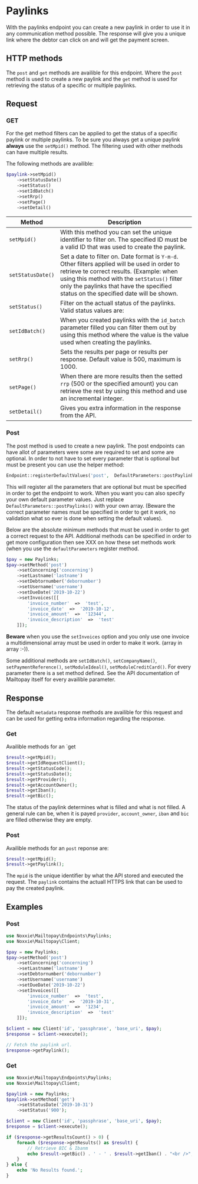 # Paylinks

With the paylinks endpoint you can create a new paylink in order to use it in any communication method possible. The response will give you a unique link where the debtor can click on and will get the payment screen.

## HTTP methods  

The `post` and `get` methods are availible  for this  endpoint. Where the `post` method is used to create a new paylink and the `get` method is used for retrieving the status of a specific or multiple paylinks.

## Request

### GET

For the get method filters can be applied to get the status of a specific paylink or multiple paylinks. To be sure you always get a unique paylink **always** use the `setMpid()` method. The filtering used with other methods can have multiple results.

The following methods are availible:

````php
$paylink->setMpid()
	->setStatusDate()
	->setStatus()
	->setIdBatch()
	->setRrp()
	->setPage()
	->setDetail()
````

| Method | Description |
|--|--|
| `setMpid()` | With this method you can set the unique identifier to filter on. The specified ID must be a valid ID that was used to create the paylink.  |
| `setStatusDate()` | Set a date to filter on. Date format is `Y-m-d`. Other filters applied will be used in order to retrieve te correct results. (Example: when using this method with the `setStatus()` filter only the paylinks that have the specified status on the specified date will be shown. |
| `setStatus()` | Filter on the actuall status of the paylinks. Valid status values are: |
| `setIdBatch()` | When you created paylinks with the `id_batch` parameter filled you can filter them out by using this method where the value is the value used when creating the paylinks. |
| `setRrp()` | Sets the results per page or results per response. Default value is 500, maximum is 1000. |
| `setPage()` | When there are more results then the setted `rrp` (500 or the specified amount) you can retrieve the rest by using this method and use an incremental integer. |
| `setDetail()` | Gives you extra information in the response from the API. |

### Post

The post method is used to create a new paylink. The post endpoints can have allot of parameters were some are required to set and some are optional. In order to not have to set every parameter that is optional but must be present you can use the helper method:

````php
Endpoint::registerDefaultValues('post',  DefaultParameters::postPaylinks());
````

This will register all the parameters that are optional but must be specified in order to get the endpoint to work.  When you want you can also specify your own default parameter values. Just replace `DefaultParameters::postPaylinks()` with your own array. (Beware  the correct parameter names must be specified in order to get it work, no validation what so ever is done when setting the default values).

Below are the absolute minimum methods that must be used in order to get a correct request to the API. Additional methods can be specified in order to get more configuration then see XXX on how these set methods work (when you use the `defaultParameters` register method.

````php
$pay = new Paylinks;
$pay->setMethod('post')
	->setConcerning('concerning')
	->setLastname('lastname')
	->setDebtornumber('debornumber')
	->setUsername('username')
	->setDueDate('2019-10-22')
	->setInvoices([[
		'invoice_number'  =>  'test',
		'invoice_date'  =>  '2019-10-12',
		'invoice_amount'  =>  '12344',
		'invoice_description'  =>  'test'
	]]);
````

**Beware** when you use the `setInvoices` option and you only use one invoice a multidimensional array must be used in order to make it work. (array in array :-)).

Some additional methods are `setIdBatch()`, `setCompanyName()`, `setPaymentReference()`, `setModuleIdeal()`, `setModuleCreditCard()`. For every parameter there is a set method defined. See the API documentation of Mailtopay itself for every availible parameter.

## Response

The default `metadata` response methods are availible for this request and can be used for getting extra information regarding the response.

### Get

Availible methods for an `get 
````php
$result->getMpid();
$result->getIdRequestClient();
$result->getStatusCode();
$result->getStatusDate();
$result->getProvider();
$result->getAccountOwner();
$result->getIban();
$result->getBic();
````

The status of the paylink determines what is filled and what is not filled. A general rule can be, when it is payed `provider`, `account_owner`, `iban` and `bic` are filled otherwise they are empty.

### Post

Availible methods for an `post` reponse are:
````php
$result->getMpid();
$result->getPaylink();
````

The `mpid` is the unique identifier by what the API stored and executed the request. The `paylink` contains the actuall HTTPS link that can be used to pay the created paylink.

## Examples

### Post
````php
use Noxxie\Mailtopay\Endpoints\Paylinks;
use Noxxie\Mailtopay\Client;

$pay = new Paylinks;
$pay->setMethod('post')
	->setConcerning('concerning')
	->setLastname('lastname')
	->setDebtornumber('debornumber')
	->setUsername('username')
	->setDueDate('2019-10-22')
	->setInvoices([[
		'invoice_number'  =>  'test',
		'invoice_date'  =>  '2019-10-31',
		'invoice_amount'  =>  '1234',
		'invoice_description'  =>  'test'
	]]);

$client = new Client('id', 'passphrase', 'base_uri', $pay);
$response = $client->execute();

// Fetch the paylink url.
$response->getPaylink();
````

### Get

````php
use Noxxie\Mailtopay\Endpoints\Paylinks;
use Noxxie\Mailtopay\Client;

$paylink = new Paylinks;
$paylink->setMethod('get')
	->setStatusDate('2019-10-31')
	->setStatus('900');

$client = new Client('id', 'passphrase', 'base_uri', $pay);
$response = $client->execute();

if ($response->getResultsCount() > 0) {
	foreach ($response->getResults() as $result) {
		// Retrieve BIC & Ibanm
		echo $result->getBic() . ' - ' . $result->getIban() . "<br />";
	}
} else {
	echo 'No Results found.';
}
````



